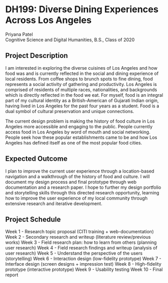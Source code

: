 # DH199: Diverse Dining Experiences Across Los Angeles
Priyana Patel <br/>
Cognitive Science and Digital Humanities, B.S., Class of 2020 <br/>

## Project Description 
I am interested in exploring the diverse cuisines of Los Angeles and how food was and is currently reflected in the social and dining experience of local residents. From coffee shops to brunch spots to fine dining, food represents a social activity of gathering and productivity. Los Angeles is comprised of residents of multiple races, nationalities, and backgrounds which is directly reflected in the food we eat. For myself, food is an integral part of my cultural identity as a British-American of Gujarati Indian origin, having lived in Los Angeles for the past four years as a student. Food is a dual symbol of cultural preservation and unique connections.

The current design problem is making the history of food culture in Los Angeles more accessible and engaging to the public. People currently access food in Los Angeles by word of mouth and social networking. People seek how these popular establishments came to be and how Los Angeles has defined itself as one of the most popular food cities.  

## Expected Outcome
I plan to improve the current user experience through a location-based navigation and a walkthrough of the history of food and culture. I will document my design process and final prototype through web documentation and a research paper. I hope to further my design portfolio and storytelling skills through this directed research opportunity, learning how to improve the user experience of my local community through extensive research and iterative development. 

## Project Schedule 
Week 1 - Research topic proposal (CITI training + web-documentation)
Week 2 - Secondary research and writeup (literature review/previous works)
Week 3 - Field research plan: how to learn from others (planning user research)
Week 4 - Field research findings and writeup (analysis of user research)
Week 5 - Understand the perspective of the users (storytelling)
Week 6 - Interaction design (low-fidelity prototype)
Week 7 - Interface design (screen designs + impression test)
Week 8 - High-fidelity prototype (interactive prototype)
Week 9 - Usability testing 
Week 10 - Final report

